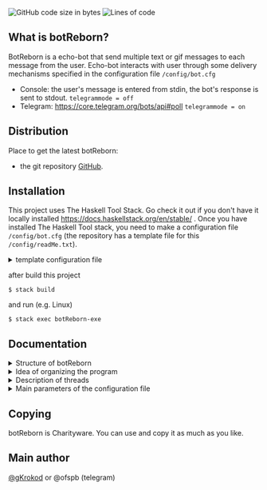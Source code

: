 ![GitHub code size in bytes](https://img.shields.io/github/languages/code-size/gKrokod/botReborn?style=flat-square)
![Lines of code](https://img.shields.io/tokei/lines/github/gKrokod/botReborn?style=flat-square)

## What is botReborn? ##

BotReborn is a echo-bot that send multiple text or gif messages to еach message from the user.
Echo-bot interacts with user through some delivery mechanisms specified in the configuration file `/config/bot.cfg` 
+ Console: the user's message is entered from stdin, the bot's response is sent to stdout. `telegrammode = off`
+ Telegram: https://core.telegram.org/bots/api#poll `telegrammode = on`

## Distribution ##

Place to get the latest botReborn: 
+ the git repository [GitHub](https://github.com/gKrokod/botReborn).

## Installation ##

This project uses The Haskell Tool Stack. Go check it out if you don't have it locally installed https://docs.haskellstack.org/en/stable/ .
Once you have installed The Haskell Tool stack, you need to make a configuration file `/config/bot.cfg`  (the repository has a template file for this `/config/readMe.txt`). 

<details><summary>template configuration file</summary>
    
    {
      "cApiPath": "/bot",
      "cBotHost": "api.telegram.org",
      "cLvlLog": "Debug",
      "cMethod": "GET",
      "cMode": "ConsoleBot",
      "cOffset": "-1",
      "cPort": 443,
      "cRepeatCount": 3,
      "cSecure": true,
      "cTextMenuHelp": "Hello! I am echo-bot.\nPossible command : /help, /repeat\nWhat about me? Good to     meet you!",
      "cTextMenuRepeat": "Number of repeats = ",
      "cTimeOut": "10",
      "cToken": "_"
    }
    
</details>

after build this project
```
$ stack build
```

and run (e.g. Linux)
```
$ stack exec botReborn-exe
```

## Documentation ##

<details><summary>Structure of botReborn</summary> <image src="config/botReborn.svg" alt="structure"></details>

<details><summary>Idea of organizing the program</summary>
  
  There is an object called "stack message" in the form of tuple data types
  (Maybe Message, Maybe LastMessage), where
  
  * Maybe Message - new incoming message.
  * Maybe LastMessage - last outcoming message.

  Possible stack message states:
  1. (Nothing, Nothing) - initialization at program start.
  2. (Just msg, Nothing) - receiving the first message.
  3. (Nothing, Just msg) - the desired state, when the program has processed all incoming messages.
  4. (Just newMsg, Just msg) - an intermediate state, when the program has already processed the message and a new one has arrived.
  
  Events that change the state of the stack message:
  1. Initialization at program start.
  2. New incoming message.
  3. Processing the message.
  
  The goal of the program: to keep the stack message object in the state (Nothing, Just msg).
  
  There are 2 + n constantly running threads for this goal, where n is the number of users.
  
</details>

<details><summary>Description of threads</summary>
  
  1. Main thread (main.hs / main, forever dispatcher)
  
    The goal: to keep the stack message object in the state (Nothing, Just msg).
    
    Tasks:
      - Load parameters from configuration file.
      - Create an environment for work.
      - initialize the stack message object in the state (Nothing, Nothing).
      - run the Watch thread.
      - run Bot threads if necessary. Run the Bot thread processing messages only 
      from the one user for each user in the database. Store a user in the database when
      first receiving a message from him.
    
  2. Watch thread (Handlers/Dispatcher.hs / watcherForNewMessage)
   
    The goal: stack message state (Just msg, _).
    
    Tasks: 
    - Regularly reuest a new message from the selected client (console, telegram) 
    when stack message state is (Nothing, _), i.e. no new incoming message.
    
  3. Bot treads (Handlers/Bot.hs / doWork)
    
    The goal: stack message state (Nothing, Just msg).
    
    Tasks:
    - Process the message according to the underlying logic
    when stack message state is (Just msg, _), i.e. there is new incoming message.

</details>

<details><summary>Main parameters of the configuration file</summary>
  
  1. repeatCount
    
    default number of repeats for user x: 1 <= x <= 5
  
  2. helpMenu
    
    text of menu on commands "/help" and "/start"
   
  3. repeatMenu
    
    text of menu on command "/repeat"
  
  4. token
    
    identifier for Telegram client
  
  5. telegramMode
    
    selection key of client version ("ConsoleBot" - Console client, "TelegramBot" - Telegram client)
  
  6. lvlLog
    
    minimum log message level to display ("Debug" < "Warning" < "Error" < "Fatal")   

</details>


## Copying ##

botReborn is Charityware.  You can use and copy it as much as you like.

## Main author ##

[@gKrokod](https://github.com/gKrokod) or @ofspb (telegram)
